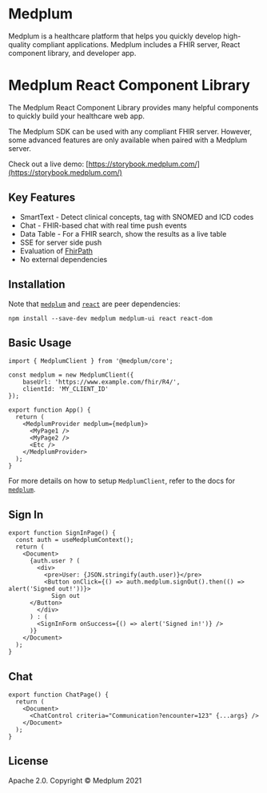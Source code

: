 # Medplum

Medplum is a healthcare platform that helps you quickly develop high-quality compliant applications.  Medplum includes a FHIR server, React component library, and developer app.

# Medplum React Component Library

The Medplum React Component Library provides many helpful components to quickly build your healthcare web app.

The Medplum SDK can be used with any compliant FHIR server.  However, some advanced features are only available when paired with a Medplum server.

Check out a live demo: [https://storybook.medplum.com/](https://storybook.medplum.com/)

## Key Features

* SmartText - Detect clinical concepts, tag with SNOMED and ICD codes
* Chat - FHIR-based chat with real time push events
* Data Table - For a FHIR search, show the results as a live table
* SSE for server side push
* Evaluation of [FhirPath](https://hl7.org/fhirpath/N1/index.html)
* No external dependencies

## Installation

Note that [`medplum`](https://www.npmjs.com/package/medplum) and [`react`](https://www.npmjs.com/package/react) are peer dependencies:

```
npm install --save-dev medplum medplum-ui react react-dom
```

## Basic Usage

```tsx
import { MedplumClient } from '@medplum/core';

const medplum = new MedplumClient({
    baseUrl: 'https://www.example.com/fhir/R4/',
    clientId: 'MY_CLIENT_ID'
});

export function App() {
  return (
    <MedplumProvider medplum={medplum}>
      <MyPage1 />
      <MyPage2 />
      <Etc />
    </MedplumProvider>
  );
}
```

For more details on how to setup `MedplumClient`, refer to the docs for [`medplum`](https://www.npmjs.com/package/medplum).

## Sign In

```tsx
export function SignInPage() {
  const auth = useMedplumContext();
  return (
    <Document>
      {auth.user ? (
        <div>
          <pre>User: {JSON.stringify(auth.user)}</pre>
          <Button onClick={() => auth.medplum.signOut().then(() => alert('Signed out!'))}>
            Sign out
      </Button>
        </div>
      ) : (
        <SignInForm onSuccess={() => alert('Signed in!')} />
      )}
    </Document>
  );
}
```

## Chat

```tsx
export function ChatPage() {
  return (
    <Document>
      <ChatControl criteria="Communication?encounter=123" {...args} />
    </Document>
  );
}
```

## License

Apache 2.0.  Copyright &copy; Medplum 2021
